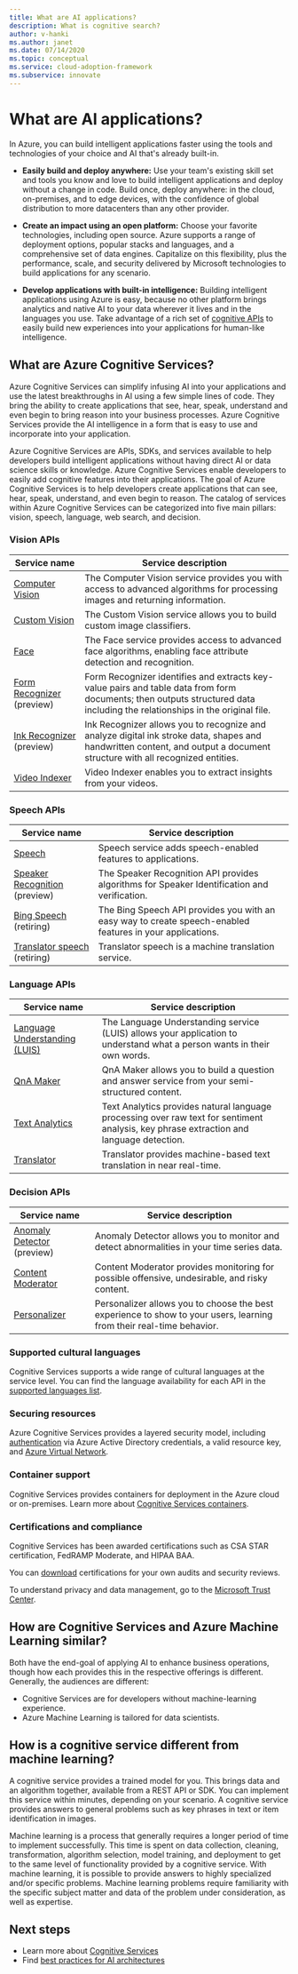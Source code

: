 ```yaml
---
title: What are AI applications?
description: What is cognitive search?
author: v-hanki
ms.author: janet
ms.date: 07/14/2020
ms.topic: conceptual
ms.service: cloud-adoption-framework
ms.subservice: innovate
---
```


<!-- cSpell:ignore Personalizer -->

# What are AI applications?

In Azure, you can build intelligent applications faster using the tools and technologies of your choice and AI that's already built-in.

- **Easily build and deploy anywhere:** Use your team's existing skill set and tools you know and love to build intelligent applications and deploy without a change in code. Build once, deploy anywhere: in the cloud, on-premises, and to edge devices, with the confidence of global distribution to more datacenters than any other provider.

- **Create an impact using an open platform:** Choose your favorite technologies, including open source. Azure supports a range of deployment options, popular stacks and languages, and a comprehensive set of data engines. Capitalize on this flexibility, plus the performance, scale, and security delivered by Microsoft technologies to build applications for any scenario.

- **Develop applications with built-in intelligence:** Building intelligent applications using Azure is easy, because no other platform brings analytics and native AI to your data wherever it lives and in the languages you use. Take advantage of a rich set of [cognitive APIs](https://azure.microsoft.com/services/cognitive-services/) to easily build new experiences into your applications for human-like intelligence.

## What are Azure Cognitive Services?

Azure Cognitive Services can simplify infusing AI into your applications and use the latest breakthroughs in AI using a few simple lines of code. They bring the ability to create applications that see, hear, speak, understand and even begin to bring reason into your business processes. Azure Cognitive Services provide the AI intelligence in a form that is easy to use and incorporate into your application.

Azure Cognitive Services are APIs, SDKs, and services available to help developers build intelligent applications without having direct AI or data science skills or knowledge. Azure Cognitive Services enable developers to easily add cognitive features into their applications. The goal of Azure Cognitive Services is to help developers create applications that can see, hear, speak, understand, and even begin to reason. The catalog of services within Azure Cognitive Services can be categorized into five main pillars: vision, speech, language, web search, and decision.

### Vision APIs

| Service name | Service description |
| --- | --- |
| [Computer Vision](https://docs.microsoft.com/azure/cognitive-services/computer-vision/) | The Computer Vision service provides you with access to advanced algorithms for processing images and returning information. |
| [Custom Vision](https://docs.microsoft.com/azure/cognitive-services/custom-vision-service/home) | The Custom Vision service allows you to build custom image classifiers. |
| [Face](https://docs.microsoft.com/azure/cognitive-services/face/) | The Face service provides access to advanced face algorithms, enabling face attribute detection and recognition. |
| [Form Recognizer](https://docs.microsoft.com/azure/cognitive-services/form-recognizer/) (preview) | Form Recognizer identifies and extracts key-value pairs and table data from form documents; then outputs structured data including the relationships in the original file. |
| [Ink Recognizer](https://docs.microsoft.com/azure/cognitive-services/ink-recognizer/) (preview) | Ink Recognizer allows you to recognize and analyze digital ink stroke data, shapes and handwritten content, and output a document structure with all recognized entities. |
| [Video Indexer](https://docs.microsoft.com/azure/cognitive-services/video-indexer/video-indexer-overview) | Video Indexer enables you to extract insights from your videos. |

### Speech APIs

| Service name | Service description |
| --- | --- |
| [Speech](https://docs.microsoft.com/azure/cognitive-services/speech-service/) | Speech service adds speech-enabled features to applications. |
| [Speaker Recognition](https://docs.microsoft.com/azure/cognitive-services/speaker-recognition/home "Speaker Recognition API") (preview) | The Speaker Recognition API provides algorithms for Speaker Identification and verification. |
| [Bing Speech](https://docs.microsoft.com/azure/cognitive-services/speech/home) (retiring) | The Bing Speech API provides you with an easy way to create speech-enabled features in your applications. |
| [Translator speech](https://docs.microsoft.com/azure/cognitive-services/translator-speech/) (retiring) | Translator speech is a machine translation service. |

### Language APIs

| Service name | Service description |
| --- | -- |
| [Language Understanding (LUIS)](https://docs.microsoft.com/azure/cognitive-services/luis/) | The Language Understanding service (LUIS) allows your application to understand what a person wants in their own words. |
| [QnA Maker](https://docs.microsoft.com/azure/cognitive-services/qnamaker/index "QnA Maker") | QnA Maker allows you to build a question and answer service from your semi-structured content. |
| [Text Analytics](https://docs.microsoft.com/azure/cognitive-services/text-analytics/) | Text Analytics provides natural language processing over raw text for sentiment analysis, key phrase extraction and language detection. |
| [Translator](https://docs.microsoft.com/azure/cognitive-services/translator/) | Translator provides machine-based text translation in near real-time. |

### Decision APIs

| Service name | Service description |
| --- | --- |
| [Anomaly Detector](https://docs.microsoft.com/azure/cognitive-services/anomaly-detector/) (preview) | Anomaly Detector allows you to monitor and detect abnormalities in your time series data. |
| [Content Moderator](https://docs.microsoft.com/azure/cognitive-services/content-moderator/overview "Content Moderator") | Content Moderator provides monitoring for possible offensive, undesirable, and risky content. |
| [Personalizer](https://docs.microsoft.com/azure/cognitive-services/personalizer/) | Personalizer allows you to choose the best experience to show to your users, learning from their real-time behavior. |

### Supported cultural languages

Cognitive Services supports a wide range of cultural languages at the service level. You can find the language availability for each API in the [supported languages list](https://docs.microsoft.com/azure/cognitive-services/language-support).

### Securing resources

Azure Cognitive Services provides a layered security model, including [authentication](https://docs.microsoft.com/azure/cognitive-services/authentication) via Azure Active Directory credentials, a valid resource key, and [Azure Virtual Network](https://docs.microsoft.com/azure/cognitive-services/cognitive-services-virtual-networks).

### Container support

Cognitive Services provides containers for deployment in the Azure cloud or on-premises. Learn more about [Cognitive Services containers](https://docs.microsoft.com/azure/cognitive-services/cognitive-services-container-support).

<!-- docsTest:ignore "HIPAA BAA" "CSA STAR" -->

### Certifications and compliance

Cognitive Services has been awarded certifications such as CSA STAR certification, FedRAMP Moderate, and HIPAA BAA.

You can [download](https://gallery.technet.microsoft.com/Overview-of-Azure-c1be3942) certifications for your own audits and security reviews.

To understand privacy and data management, go to the [Microsoft Trust Center](https://servicetrust.microsoft.com/).

## How are Cognitive Services and Azure Machine Learning similar?

Both have the end-goal of applying AI to enhance business operations, though how each provides this in the respective offerings is different. Generally, the audiences are different:

- Cognitive Services are for developers without machine-learning experience.
- Azure Machine Learning is tailored for data scientists.

## How is a cognitive service different from machine learning?

A cognitive service provides a trained model for you. This brings data and an algorithm together, available from a REST API or SDK. You can implement this service within minutes, depending on your scenario. A cognitive service provides answers to general problems such as key phrases in text or item identification in images.

Machine learning is a process that generally requires a longer period of time to implement successfully. This time is spent on data collection, cleaning, transformation, algorithm selection, model training, and deployment to get to the same level of functionality provided by a cognitive service. With machine learning, it is possible to provide answers to highly specialized and/or specific problems. Machine learning problems require familiarity with the specific subject matter and data of the problem under consideration, as well as expertise.

## Next steps

- Learn more about [Cognitive Services](https://docs.microsoft.com/azure/cognitive-services/)
- Find [best practices for AI architectures](https://docs.microsoft.com/azure/architecture/solution-ideas/articles/ai-at-the-edge)
